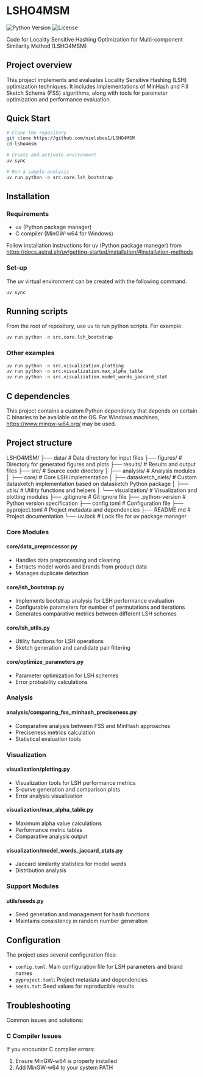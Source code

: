 # LSHO4MSM

![Python Version](https://img.shields.io/badge/python-3.10.6-blue)
![License](https://img.shields.io/badge/license-MIT-green)

Code for Locality Sensitive Hashing Optimization for Multi-component Similarity Method (LSHO4MSM)

## Project overview

This project implements and evaluates Locality Sensitive Hashing (LSH) optimization techniques. It includes implementations of MinHash and Fill Sketch Scheme (FSS) algorithms, along with tools for parameter optimization and performance evaluation.

## Quick Start

```bash
# Clone the repository
git clone https://github.com/nielsbos1/LSHO4MSM
cd lsho4msm

# Create and activate environment
uv sync

# Run a sample analysis
uv run python -m src.core.lsh_bootstrap
```

## Installation

### Requirements

- uv (Python package manager)
- C compiler (MinGW-w64 for Windows)

Follow installation instructions for uv (Python package maneger) from https://docs.astral.sh/uv/getting-started/installation/#installation-methods

### Set-up

The uv virtual environment can be created with the following command.

```bash
uv sync
```

## Running scripts

From the root of repository, use uv to run python scripts. For example:

```bash
uv run python -m src.core.lsh_bootstrap
```

### Other examples

```bash
uv run python -m src.visualization.plotting
uv run python -m src.visualization.max_alpha_table
uv run python -m src.visualization.model_words_jaccard_stat
```

## C dependencies

This project contains a custom Python dependency that depends on certain C binaries to be available on the OS. For Windows machines, https://www.mingw-w64.org/ may be used.

## Project structure

LSHO4MSM/
├── data/                  # Data directory for input files
├── figures/               # Directory for generated figures and plots
├── results/               # Results and output files
├── src/                   # Source code directory
│   ├── analysis/          # Analysis modules
│   ├── core/              # Core LSH implementation
│   ├── datasketch_niels/  # Custom datasketch implementation based on datasketch Python package
│   ├── utils/             # Utility functions and helpers
│   └── visualization/     # Visualization and plotting modules
├── .gitignore             # Git ignore file
├── .python-version        # Python version specification
├── config.toml            # Configuration file
├── pyproject.toml         # Project metadata and dependencies
├── README.md              # Project documentation
└── uv.lock                # Lock file for uv package manager

### Core Modules

#### core/data_preprocessor.py

- Handles data preprocessing and cleaning
- Extracts model words and brands from product data
- Manages duplicate detection

#### core/lsh_bootstrap.py

- Implements bootstrap analysis for LSH performance evaluation
- Configurable parameters for number of permutations and iterations
- Generates comparative metrics between different LSH schemes

#### core/lsh_utils.py

- Utility functions for LSH operations
- Sketch generation and candidate pair filtering

#### core/optimize_parameters.py

- Parameter optimization for LSH schemes
- Error probability calculations

### Analysis

#### analysis/comparing_fss_minhash_preciseness.py

- Comparative analysis between FSS and MinHash approaches
- Preciseness metrics calculation
- Statistical evaluation tools

### Visualization

#### visualization/plotting.py

- Visualization tools for LSH performance metrics
- S-curve generation and comparison plots
- Error analysis visualization

#### visualization/max_alpha_table.py

- Maximum alpha value calculations
- Performance metric tables
- Comparative analysis output

#### visualization/model_words_jaccard_stats.py

- Jaccard similarity statistics for model words
- Distribution analysis

### Support Modules

#### utils/seeds.py

- Seed generation and management for hash functions
- Maintains consistency in random number generation

## Configuration

The project uses several configuration files:

- `config.toml`: Main configuration file for LSH parameters and brand names
- `pyproject.toml`: Project metadata and dependencies
- `seeds.txt`: Seed values for reproducible results

## Troubleshooting

Common issues and solutions:

### C Compiler Issues

If you encounter C compiler errors:

1. Ensure MinGW-w64 is properly installed
2. Add MinGW-w64 to your system PATH
